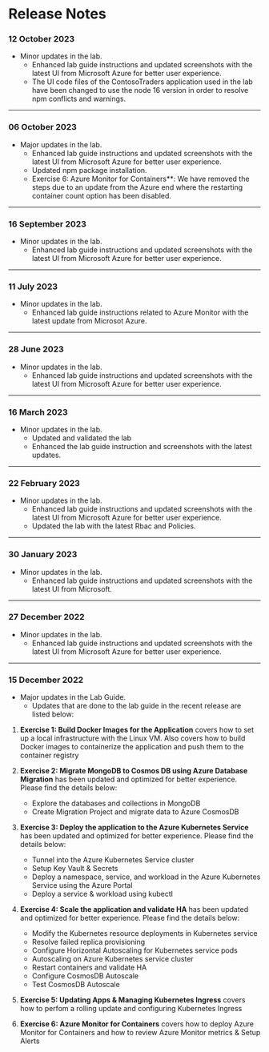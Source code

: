 # Release Notes

### 12 October 2023

 - Minor updates in the lab.   
   - Enhanced lab guide instructions and updated screenshots with the latest UI from Microsoft Azure for better user experience.
   - The UI code files of the ContosoTraders application used in the lab have been changed to use the node 16 version in order to resolve npm conflicts and warnings.
------------------


### 06 October 2023

 - Major updates in the lab.   
   - Enhanced lab guide instructions and updated screenshots with the latest UI from Microsoft Azure for better user experience.
   - Updated npm package installation.
   - Exercise 6: Azure Monitor for Containers**: We have removed the steps due to an update from the Azure end where the restarting container count option has been disabled.
------------------
### 16 September 2023

 - Minor updates in the lab.   
   - Enhanced lab guide instructions and updated screenshots with the latest UI from Microsoft Azure for better user experience.
------------------
### 11 July 2023

 - Minor updates in the lab.   
   - Enhanced lab guide instructions related to Azure Monitor with the latest update from Microsot Azure.
------------------
### 28 June 2023

 - Minor updates in the lab.   
   - Enhanced lab guide instructions and updated screenshots with the latest UI from Microsoft Azure for better user experience.
------------------
### 16 March 2023

 - Minor updates in the lab.   
   - Updated and validated the lab
   - Enhanced the lab guide instruction and screenshots with the latest updates.
------------------
### 22 February 2023

 - Minor updates in the lab.   
   - Enhanced lab guide instructions and updated screenshots with the latest UI from Microsoft Azure for better user experience.
   - Updated the lab with the latest Rbac and Policies.
------------------
### 30 January 2023

 - Minor updates in the lab.   
   - Enhanced lab guide instructions and updated screenshots with the latest UI from Microsoft.
------------------
### 27 December 2022

 - Minor updates in the lab.   
   - Enhanced lab guide instructions and updated screenshots with the latest UI from Microsoft Azure for better user experience.
------------------
### 15 December 2022

- Major updates in the Lab Guide.
  - Updates that are done to the lab guide in the recent release are listed below:

1. **Exercise 1: Build Docker Images for the Application** covers how to set up a local infrastructure with the Linux VM. Also covers how to build Docker images to containerize the application and push them to the container registry
  

2. **Exercise 2: Migrate MongoDB to Cosmos DB using Azure Database Migration** has been updated and optimized for better experience. Please find the details below:
   
   - Explore the databases and collections in MongoDB
   - Create Migration Project and migrate data to Azure CosmosDB

3. **Exercise 3: Deploy the application to the Azure Kubernetes Service** has been updated and optimized for better experience. Please find the details below:

   - Tunnel into the Azure Kubernetes Service cluster
   - Setup Key Vault & Secrets
   - Deploy a namespace, service, and workload in the Azure Kubernetes Service using the Azure Portal
   - Deploy a service & workload using kubectl
 
4. **Exercise 4: Scale the application and validate HA** has been updated and optimized for better experience. Please find the details below:

   - Modify the Kubernetes resource deployments in Kubernetes service
   - Resolve failed replica provisioning
   - Configure Horizontal Autoscaling for Kubernetes service pods
   - Autoscaling on Azure Kubernetes service cluster
   - Restart containers and validate HA
   - Configure CosmosDB Autoscale
   - Test CosmosDB Autoscale

5. **Exercise 5: Updating Apps & Managing Kubernetes Ingress** covers how to perfom a rolling update and configuring Kubernetes Ingress

6. **Exercise 6: Azure Monitor for Containers** covers how to deploy Azure Monitor for Containers and how to review Azure Monitor metrics & Setup Alerts
 
